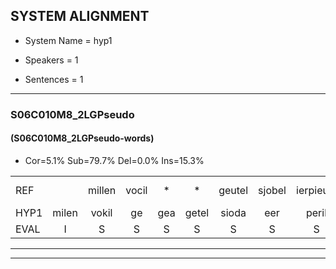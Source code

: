 
## SYSTEM ALIGNMENT

- System Name = hyp1

- Speakers = 1

- Sentences = 1

---

### S06C010M8_2LGPseudo

#### (S06C010M8_2LGPseudo-words)

- Cor=5.1%	Sub=79.7%	Del=0.0%	Ins=15.3%

|  |  |  |  |  |  |  |  |  |  |  |  |  |  |  |  |  |  |  |  |  |  |  |  |  |  |  |  |  |  |  |  |  |  |  |  |  |  |  |  |  |  |  |  |  |  |  |  |  |  |  |  |  |  |  |  |  |  |  |  |
|:--- |:---:|:---:|:---:|:---:|:---:|:---:|:---:|:---:|:---:|:---:|:---:|:---:|:---:|:---:|:---:|:---:|:---:|:---:|:---:|:---:|:---:|:---:|:---:|:---:|:---:|:---:|:---:|:---:|:---:|:---:|:---:|:---:|:---:|:---:|:---:|:---:|:---:|:---:|:---:|:---:|:---:|:---:|:---:|:---:|:---:|:---:|:---:|:---:|:---:|:---:|:---:|:---:|:---:|:---:|:---:|:---:|:---:|:---:|:---:|
| REF |  | millen | vocil | * | * | geutel | sjobel | ierpieuw | walaan | erke | haweel | * | saarweng | gevicht | eemde | * | bepoud | orstalk | veten | * | gefouw |  |  |  |  |  |  |  |  | vurpaand | nizung | fiewon | kneurem | vawaai | strellen*(strelen) | zwieten | foetbans | oonste*(oosten) | *(oost) | muider*(muiter) | * | grijnken | * | schielstaug | * | prilsood | vloender*(vloerder) | milste | veurder | kloeien | ulen | orponk | schodig | ijpo | menuur | * | spreikje | hiffreeuw | wooien |
| HYP1 | milen | vokil | ge | gea | getel | sioda | eer | peril | galan | erke | hauil | sa | sa | weg | geveekt | enda | bebepaald | oordstal | veten | gefouwd | gefouw | vrtant | me | finn | kne | un | van | wi | sreilen | switen | vundsbant | oost | en | oost | neder | rea | grenken | schien | schelen | gtouw | br | brel | soort | florder | milst | ferdar | cloi | men | oorpolk | shontig | epel | mij | muur | sspriik | ja | hief | reeuw | wo | n |
| EVAL | I | S | S | S | S | S | S | S | S |  | S | S | S | S | S | S | S | S |  | S |  | I | I | I | I | I | I | I | I | S | S | S | S | S | S | S | S | S | S | S | S | S | S | S | S | S | S | S | S | S | S | S | S | S | S | S | S | S | S |
---

---
